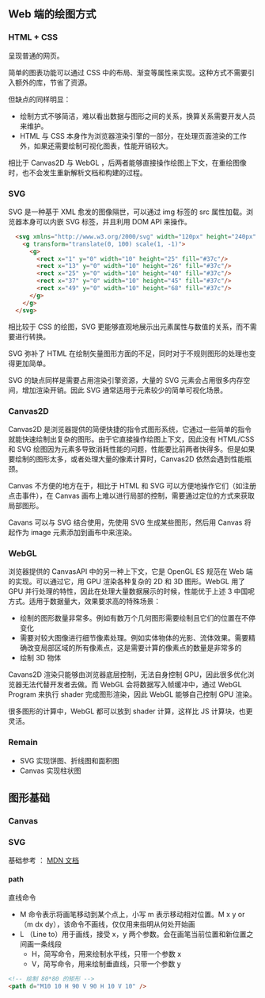 ## Web 端的绘图方式

### HTML + CSS

呈现普通的网页。

简单的图表功能可以通过 CSS 中的布局、渐变等属性来实现。这种方式不需要引入额外的库，节省了资源。

但缺点的同样明显：

+ 绘制方式不够简洁，难以看出数据与图形之间的关系，换算关系需要开发人员来维护。
+ HTML 与 CSS 本身作为浏览器渲染引擎的一部分，在处理页面渲染的工作外，如果还需要绘制可视化图表，性能开销较大。

相比于 Canvas2D 与 WebGL ，后两者能够直接操作绘图上下文，在重绘图像时，也不会发生重新解析文档和构建的过程。

### SVG

SVG 是一种基于 XML 愈发的图像隔世，可以通过 img 标签的 src 属性加载。浏览器本身可以内嵌 SVG 标签，并且利用 DOM API 来操作。

```html
  <svg xmlns="http://www.w3.org/2000/svg" width="120px" height="240px" viewBox="0 0 60 100">
    <g transform="translate(0, 100) scale(1, -1)">
      <g>
        <rect x="1" y="0" width="10" height="25" fill="#37c"/>
        <rect x="13" y="0" width="10" height="26" fill="#37c"/>
        <rect x="25" y="0" width="10" height="40" fill="#37c"/>
        <rect x="37" y="0" width="10" height="45" fill="#37c"/>
        <rect x="49" y="0" width="10" height="68" fill="#37c"/>
      </g>
    </g>
  </svg>
```

相比较于 CSS 的绘图，SVG 更能够直观地展示出元素属性与数值的关系，而不需要进行转换。

SVG 弥补了 HTML 在绘制矢量图形方面的不足，同时对于不规则图形的处理也变得更加简单。

SVG 的缺点同样是需要占用渲染引擎资源，大量的 SVG 元素会占用很多内存空间，增加渲染开销。因此 SVG 通常适用于元素较少的简单可视化场景。

### Canvas2D

Canvas2D 是浏览器提供的简便快捷的指令式图形系统，它通过一些简单的指令就能快速绘制出复杂的图形。由于它直接操作绘图上下文，因此没有 HTML/CSS 和 SVG 绘图因为元素多导致消耗性能的问题，性能要比前两者快得多。但是如果要绘制的图形太多，或者处理大量的像素计算时，Canvas2D 依然会遇到性能瓶颈。

Canvas 不方便的地方在于，相比于 HTML 和 SVG 可以方便地操作它们（如注册点击事件），在 Canvas 画布上难以进行局部的控制，需要通过定位的方式来获取局部图形。

Cavans 可以与 SVG 结合使用，先使用 SVG 生成某些图形，然后用 Canvas 将起作为 image 元素添加到画布中来渲染。

### WebGL

浏览器提供的 CanvasAPI 中的另一种上下文，它是 OpenGL ES 规范在 Web 端的实现。可以通过它，用 GPU 渲染各种复杂的 2D 和 3D 图形。WebGL 用了 GPU 并行处理的特性，因此在处理大量数据展示的时候，性能优于上述 3 中国呢方式。适用于数据量大，效果要求高的特殊场景：

+ 绘制的图形数量非常多。例如有数万个几何图形需要绘制且它们的位置在不停变化
+ 需要对较大图像进行细节像素处理。例如实体物体的光影、流体效果。需要精确改变局部区域的所有像素点，这是需要计算的像素点的数量是非常多的
+ 绘制 3D 物体

Cavans2D 渲染只能够由浏览器底层控制，无法自身控制 GPU，因此很多优化浏览器无法代替开发者去做。而 WebGL 会将数据写入帧缓冲中，通过 WebGL Program 来执行 shader 完成图形渲染，因此 WebGL 能够自己控制 GPU 渲染。

很多图形的计算中，WebGL 都可以放到 shader 计算，这样比 JS 计算块，也更灵活。

### Remain

+ SVG 实现饼图、折线图和面积图
+ Canvas 实现柱状图

## 图形基础

### Canvas

### SVG

基础参考 ： [MDN 文档](https://developer.mozilla.org/zh-CN/docs/Web/SVG/Tutorial)

#### path

直线命令

+ M 命令表示将画笔移动到某个点上，小写 m 表示移动相对位置。M x y or （m dx dy），该命令不画线，仅仅用来指明从何处开始画
+ L （Line to）用于画线，接受 x，y 两个参数。会在画笔当前位置和新位置之间画一条线段
  + H，简写命令，用来绘制水平线，只带一个参数 x
  + V，简写命令，用来绘制垂直线，只带一个参数 y

```html
<!-- 绘制 80*80 的矩形 -->
<path d="M10 10 H 90 V 90 H 10 V 10" />
```